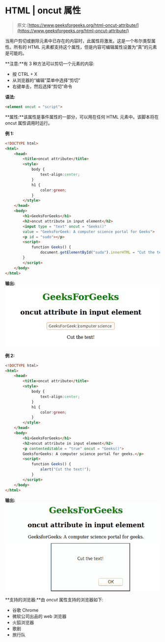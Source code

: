 # HTML | oncut 属性

> 原文:[https://www.geeksforgeeks.org/html-oncut-attribute/](https://www.geeksforgeeks.org/html-oncut-attribute/)

当用户剪切或删除元素中已存在的内容时，此属性将激发。这是一个布尔类型属性。所有的 HTML 元素都支持这个属性，但是内容可编辑属性设置为“真”的元素是可能的。

**注意:**有 3 种方法可以剪切一个元素的内容:

*   按 CTRL + X
*   从浏览器的“编辑”菜单中选择“剪切”
*   右键单击，然后选择“剪切”命令

**语法:**

```html
<element oncut = "script">
```

**属性:**该属性是事件属性的一部分，可以用在任何 HTML 元素中。该脚本将在 oncut 属性调用时运行。

**例 1:**

```html
<!DOCTYPE html>
<html>
    <head>
        <title>oncut attribute</title>
        <style>
            body {
                text-align:center;
            }
            h1 {
                color:green;
            }
        </style>
    </head>
    <body>
        <h1>GeeksForGeeks</h1>
        <h2>oncut attribute in input element</h2>
        <input type = "text" oncut = "Geeks()"
        value = "GeeksForGeek: A computer science portal for Geeks">
        <p id = "sudo"></p>
        <script>
            function Geeks() {
                document.getElementById("sudo").innerHTML = "Cut the text!";
        }
        </script>
    </body>
</html>                    
```

**输出:**
![](img/298d32ed0fb8ec836b15b500f9eeabe9.png)

**例 2:**

```html
<!DOCTYPE html>
<html>
    <head>
        <title>oncut attribute</title>
        <style>
            body {
                text-align:center;
            }
            h1 {
                color:green;
            }
        </style>
    </head>
    <body>
        <h1>GeeksForGeeks</h1>
        <h2>oncut attribute in input element</h2>
        <p contenteditable = "true" oncut = "Geeks()">
        GeeksforGeeks: A computer science portal for geeks.</p>
        <script>
            function Geeks() {
                alert("Cut the text!");
            }
        </script>
    </body>
</html>                    
```

**输出:**
![](img/7d0818eef9b9aae151825c9c183db3d3.png)

**支持的浏览器:**由 *oncut* 属性支持的浏览器如下:

*   谷歌 Chrome
*   微软公司出品的 web 浏览器
*   火狐浏览器
*   歌剧
*   旅行队